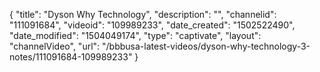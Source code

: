 {
    "title": "Dyson Why Technology",
    "description": "",
    "channelid": "111091684",
    "videoid": "109989233",
    "date_created": "1502522490",
    "date_modified": "1504049174",
    "type": "captivate",
    "layout": "channelVideo",
    "url": "\/bbbusa-latest-videos\/dyson-why-technology-3-notes\/111091684-109989233"
}